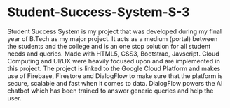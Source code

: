 # Student-Success-System-S-3
Student Success System is my project that was developed during my final year of B.Tech as my major project. It acts as a medium (portal) between the students and the college and is an one stop solution for all student needs and queries. Made with HTML5, CSS3, Bootstrao, Javscript. Cloud Computing and UI/UX were heavily focused upon and are implemented in this project. The project is linked to the Google Cloud Platform and makes use of Firebase, Firestore and DialogFlow to make sure that the platform is secure, scalable and fast when it comes to data. DialogFlow powers the AI chatbot which has been trained to answer generic queries and help the user.
